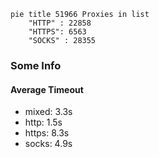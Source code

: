 
```mermaid
pie title 51966 Proxies in list
    "HTTP" : 22858
    "HTTPS": 6563
    "SOCKS" : 28355
```

### Some Info
#### Average Timeout

- mixed: 3.3s
- http: 1.5s
- https: 8.3s
- socks: 4.9s